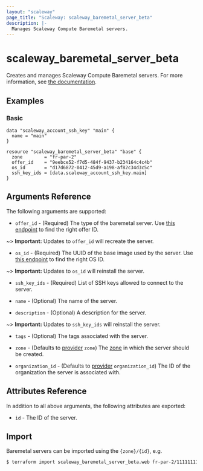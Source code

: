 ```yaml
---
layout: "scaleway"
page_title: "Scaleway: scaleway_baremetal_server_beta"
description: |-
  Manages Scaleway Compute Baremetal servers.
---
```


# scaleway_baremetal_server_beta

Creates and manages Scaleway Compute Baremetal servers. For more information, see [the documentation](https://developers.scaleway.com/en/products/baremetal/api).

## Examples
    
### Basic

```hcl
data "scaleway_account_ssh_key" "main" {
  name = "main"
}

resource "scaleway_baremetal_server_beta" "base" {
  zone		  = "fr-par-2"
  offer_id    = "9eebce52-f7d5-484f-9437-b234164c4c4b"
  os_id       = "d17d6872-0412-45d9-a198-af82c34d3c5c"
  ssh_key_ids = [data.scaleway_account_ssh_key.main]
}
```

## Arguments Reference

The following arguments are supported:

- `offer_id` - (Required) The type of the baremetal server.
Use [this endpoint](https://developers.scaleway.com/en/products/baremetal/api/#get-334154) to find the right offer ID.

~> **Important:** Updates to `offer_id` will recreate the server.

- `os_id` - (Required) The UUID of the base image used by the server.
Use [this endpoint](https://developers.scaleway.com/en/products/baremetal/api/#get-87598a) to find the right OS ID.

~> **Important:** Updates to `os_id` will reinstall the server.

- `ssh_key_ids` - (Required) List of SSH keys allowed to connect to the server.

- `name` - (Optional) The name of the server.

- `description` - (Optional) A description for the server.

~> **Important:** Updates to `ssh_key_ids` will reinstall the server.

- `tags` - (Optional) The tags associated with the server.

- `zone` - (Defaults to [provider](../index.html#zone) `zone`) The [zone](../guides/regions_and_zones.html#zones) in which the server should be created.

- `organization_id` - (Defaults to [provider](../index.html#organization_id) `organization_id`) The ID of the organization the server is associated with.


## Attributes Reference

In addition to all above arguments, the following attributes are exported:

- `id` - The ID of the server.

## Import

Baremetal servers can be imported using the `{zone}/{id}`, e.g.

```bash
$ terraform import scaleway_baremetal_server_beta.web fr-par-2/11111111-1111-1111-1111-111111111111
```
